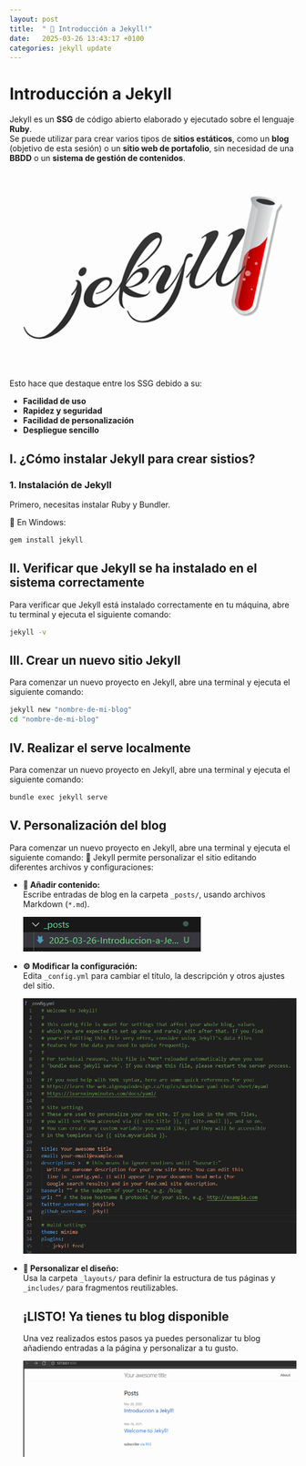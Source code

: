 ```yaml
---
layout: post
title:  " 📌 Introducción a Jekyll!"
date:   2025-03-26 13:43:17 +0100
categories: jekyll update
---
```


# Introducción a Jekyll

Jekyll es un **SSG** de código abierto elaborado y ejecutado sobre el lenguaje **Ruby**.  
Se puede utilizar para crear varios tipos de **sitios estáticos**, como un **blog** (objetivo de esta sesión) o un **sitio web de portafolio**, sin necesidad de una **BBDD** o un **sistema de gestión de contenidos**.  

![Introducción a Jekyll](/assets/jekyll.png)


Esto hace que destaque entre los SSG debido a su:  
- **Facilidad de uso**  
- **Rapidez y seguridad**  
- **Facilidad de personalización**  
- **Despliegue sencillo**  


## **I. ¿Cómo instalar Jekyll para crear sistios?**
### **1. Instalación de Jekyll**  
Primero, necesitas instalar Ruby y Bundler.  

🔹 En Windows:  
```sh
gem install jekyll
```

## **II. Verificar que Jekyll se ha instalado en el sistema correctamente**
  
Para verificar que Jekyll está instalado correctamente en tu máquina, abre tu terminal y ejecuta el siguiente comando:
 
```sh
jekyll -v
```



## **III. Crear un nuevo sitio Jekyll**  
Para comenzar un nuevo proyecto en Jekyll, abre una terminal y ejecuta el siguiente comando:  

```sh
jekyll new "nombre-de-mi-blog"
cd "nombre-de-mi-blog"
```


## **IV. Realizar el serve localmente**  
Para comenzar un nuevo proyecto en Jekyll, abre una terminal y ejecuta el siguiente comando:  

```sh
bundle exec jekyll serve
```

## **V. Personalización del blog**  
Para comenzar un nuevo proyecto en Jekyll, abre una terminal y ejecuta el siguiente comando:
📝 Jekyll permite personalizar el sitio editando diferentes archivos y configuraciones:

- **📂 Añadir contenido:**  
  Escribe entradas de blog en la carpeta `_posts/`, usando archivos Markdown (`*.md`).

  ![Introducción a Jekyll](/assets/md.png)


- **⚙️ Modificar la configuración:**  
  Edita `_config.yml` para cambiar el título, la descripción y otros ajustes del sitio.

  ![Introducción a Jekyll](/assets/configyml.png)


- **🎨 Personalizar el diseño:**  
  Usa la carpeta `_layouts/` para definir la estructura de tus páginas y `_includes/` para fragmentos reutilizables.


  ## **¡LISTO! Ya tienes tu blog disponible**
  Una vez realizados estos pasos ya puedes personalizar tu blog añadiendo entradas a la página y personalizar a tu gusto.  

    ![Introducción a Jekyll](/assets/jekyll2.png)


